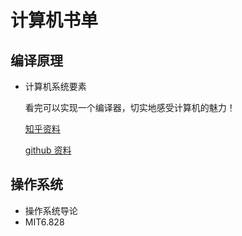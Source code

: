 # 计算机书单

## 编译原理

- 计算机系统要素

  看完可以实现一个编译器，切实地感受计算机的魅力！

  [知乎资料](https://www.zhihu.com/question/315313590)

  [github 资料](https://github.com/woai3c/nand2tetris)

## 操作系统

- 操作系统导论
- MIT6.828

